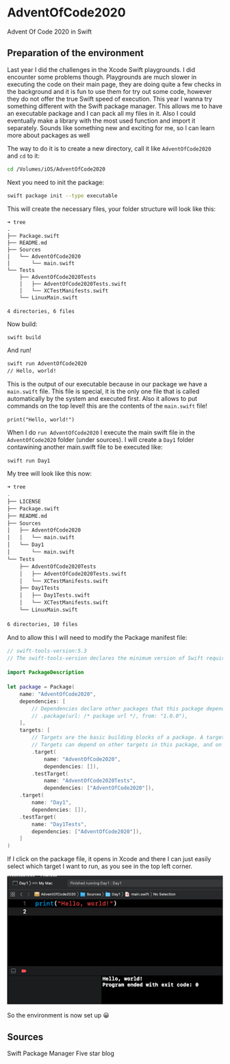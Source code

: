 # AdventOfCode2020
 Advent Of Code 2020 in Swift

## Preparation of the environment

Last year I did the challenges in the Xcode Swift playgrounds. I did encounter some problems though. Playgrounds are much slower in executing the code on their main page, they are doing quite a few checks in the background and it is fun to use them for try out some code, however they do not offer the true Swift speed of execution.
This year I wanna try something different with the Swift package manager. This allows me to have an executable package and I can pack all my files in it. Also I could eventually make a library with the most used function and import it separately. Sounds like something new and exciting for me, so I can learn more about packages as well

The way to do it is to create a new directory, call it like `AdventOfCode2020` and `cd` to it:
```bash
cd /Volumes/iOS/AdventOfCode2020
```
Next you need to init the package:

```bash
swift package init --type executable
```

This will create the necessary files, your folder structure will look like this:

```
➜ tree
.
├── Package.swift
├── README.md
├── Sources
│   └── AdventOfCode2020
│       └── main.swift
└── Tests
    ├── AdventOfCode2020Tests
    │   ├── AdventOfCode2020Tests.swift
    │   └── XCTestManifests.swift
    └── LinuxMain.swift

4 directories, 6 files
```
Now build:

```bash
swift build
```
And run!

```bash
swift run AdventOfCode2020
// Hello, world!
```
This is the output of our executable because in our package we have a `main.swift` file. This file is special, it is the only one file that is called automatically by the system and executed first. Also it allows to put commands on the top level!
this are the contents of the `main.swift` file!

`print("Hello, world!")`

When I do `run AdventOfCode2020` I execute the main swift file in the `AdventOfCode2020` folder (under sources).
I will create a `Day1` folder contawining another main.swift file to be executed like:

`swift run Day1`

My tree will look like this now:
```bash
➜ tree
.
├── LICENSE
├── Package.swift
├── README.md
├── Sources
│   ├── AdventOfCode2020
│   │   └── main.swift
│   └── Day1
│       └── main.swift
└── Tests
    ├── AdventOfCode2020Tests
    │   ├── AdventOfCode2020Tests.swift
    │   └── XCTestManifests.swift
    ├── Day1Tests
    │   ├── Day1Tests.swift
    │   └── XCTestManifests.swift
    └── LinuxMain.swift

6 directories, 10 files
```

And to allow this I will need to modify the Package manifest file:
```swift
// swift-tools-version:5.3
// The swift-tools-version declares the minimum version of Swift required to build this package.

import PackageDescription

let package = Package(
    name: "AdventOfCode2020",
    dependencies: [
        // Dependencies declare other packages that this package depends on.
        // .package(url: /* package url */, from: "1.0.0"),
    ],
    targets: [
        // Targets are the basic building blocks of a package. A target can define a module or a test suite.
        // Targets can depend on other targets in this package, and on products in packages this package depends on.
        .target(
            name: "AdventOfCode2020",
            dependencies: []),
        .testTarget(
            name: "AdventOfCode2020Tests",
            dependencies: ["AdventOfCode2020"]),
	.target(
		name: "Day1",
		dependencies: []),
	.testTarget(
		name: "Day1Tests",
		dependencies: ["AdventOfCode2020"]),
    ]
)


```
If I click on the package file, it opens in Xcode and there I can just easily select which target I want to run, as you see in the top left corner.

![""](/images/aoc1.png)

So the environment is now set up 😀

## Sources

Swift Package Manager
Five star blog
